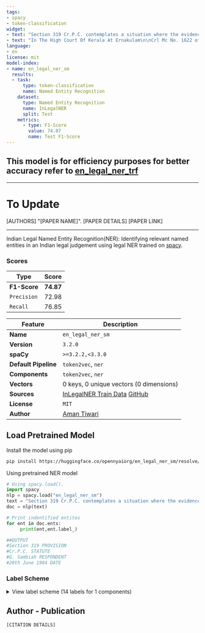 ```yaml
---
tags:
- spacy
- token-classification
widget:
- text: "Section 319 Cr.P.C. contemplates a situation where the evidence adduced by the prosecution for Respondent No.3-G. Sambiah on 20th June 1984"
- text: "In The High Court Of Kerala At Ernakulam\n\nCrl Mc No. 1622 of 2006()\n\n\n1. T.R.Ajayan, S/O. O.Raman,\n                      ...  Petitioner\n\n                        Vs\n\n\n\n1. M.Ravindran,\n                       ...       Respondent\n\n2. Mrs. Nirmala Dinesh, W/O. Dinesh,\n\n                For Petitioner  :Sri.A.Kumar\n\n                For Respondent  :Smt.M.K.Pushpalatha\n\nThe Hon'ble Mr. Justice P.R.Raman\nThe Hon'ble Mr. Justice V.K.Mohanan\n\n Dated :07/01/2008\n\n O R D E R\n"
language:
- en
license: mit
model-index:
- name: en_legal_ner_sm
  results:
  - task:
      type: token-classification             
      name: Named Entity Recognition              
    dataset:
      type: Named Entity Recognition 
      name: InLegalNER
      split: Test       
    metrics:
      - type: F1-Score         
        value: 74.87
        name: Test F1-Score              
---
```

## This model is for efficiency purposes for better accuracy refer to [en_legal_ner_trf](https://huggingface.co/opennyaiorg/en_legal_ner_trf)
---
# To Update

[AUTHORS] "[PAPER NAME]". [PAPER DETAILS] [PAPER LINK]

---
Indian Legal Named Entity Recognition(NER): Identifying relevant named entities in an Indian legal judgement using legal NER trained on [spacy](https://github.com/explosion/spaCy).


### Scores
| Type | Score |
| --- | --- |
| **F1-Score** | **74.87** |
| `Precision` | 72.98 |
| `Recall` | 76.85 |


| Feature | Description |
| --- | --- |
| **Name** | `en_legal_ner_sm` |
| **Version** | `3.2.0` |
| **spaCy** | `>=3.2.2,<3.3.0` |
| **Default Pipeline** | `token2vec`, `ner` |
| **Components** | `token2vec`, `ner` |
| **Vectors** | 0 keys, 0 unique vectors (0 dimensions) |
| **Sources** | [InLegalNER Train Data](https://storage.googleapis.com/indianlegalbert/OPEN_SOURCED_FILES/NER/NER_TRAIN.zip) [GitHub](https://github.com/Legal-NLP-EkStep/legal_NER)|
| **License** | `MIT` |
| **Author** | [Aman Tiwari](https://www.linkedin.com/in/amant555/) |

## Load Pretrained Model

Install the model using pip

```sh
pip install https://huggingface.co/opennyaiorg/en_legal_ner_sm/resolve/main/en_legal_ner_sm-any-py3-none-any.whl
```

Using pretrained NER model

```python
# Using spacy.load().
import spacy
nlp = spacy.load("en_legal_ner_sm")
text = "Section 319 Cr.P.C. contemplates a situation where the evidence adduced by the prosecution for Respondent No.3-G. Sambiah on 20th June 1984"
doc = nlp(text)

# Print indentified entites
for ent in doc.ents:
     print(ent,ent.label_)

##OUTPUT     
#Section 319 PROVISION
#Cr.P.C. STATUTE
#G. Sambiah RESPONDENT
#20th June 1984 DATE
```


### Label Scheme

<details>

<summary>View label scheme (14 labels for 1 components)</summary>

| ENTITY | BELONGS TO |
| --- | --- |
| `LAWYER` | PREAMBLE |
| `COURT` | PREAMBLE, JUDGEMENT |
| `JUDGE` | PREAMBLE, JUDGEMENT |
| `PETITIONER` | PREAMBLE, JUDGEMENT |
| `RESPONDENT` | PREAMBLE, JUDGEMENT |
| `CASE_NUMBER` | JUDGEMENT | 
| `GPE` | JUDGEMENT |
| `DATE` | JUDGEMENT |
| `ORG` | JUDGEMENT |
| `STATUTE` | JUDGEMENT |
| `WITNESS` | JUDGEMENT |
| `PRECEDENT` | JUDGEMENT |
| `PROVISION` | JUDGEMENT |
| `OTHER_PERSON` | JUDGEMENT |

</details>


## Author - Publication

```
[CITATION DETAILS]
```